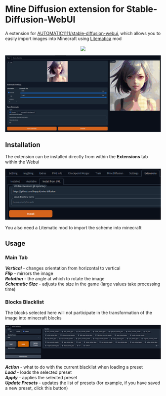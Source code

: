 # Mine Diffusion extension for Stable-Diffusion-WebUI

A extension for [AUTOMATIC1111/stable-diffusion-webui](https://github.com/AUTOMATIC1111/stable-diffusion-webui), which allows you to easily import images into Minecraft using [Litematica](https://www.curseforge.com/minecraft/mc-mods/litematica) mod

<p align="center">
    <img src="README_images/demo.gif" valign="middle" style="width:630px;"/>
</p>

<p align="center">
    <img src="README_images/main.png" valign="middle" style="width:630px;"/>
</p>

## Installation

The extension can be installed directly from within the **Extensions** tab within the Webui

<img src="README_images/installation.png"/>

You also need a Litematic mod to import the scheme into minecraft

## Usage

### __Main Tab__
*__Vertical__* - changes orientation from horizontal to vertical  
*__Flip__* - mirrors the image  
*__Rotation__* - the angle at which to rotate the image  
*__Schematic Size__* - adjusts the size in the game (large values take processing time)

### __Blocks Blacklist__

The blocks selected here will not participate in the transformation of the image into minecraft blocks

<img src="README_images/blacklist.png"/>

*__Action__* - what to do with the current blacklist when loading a preset  
*__Load__* - loads the selected preset  
*__Apply__* - applies the selected preset  
*__Update Presets__* - updates the list of presets (for example, if you have saved a new preset, click this button)

